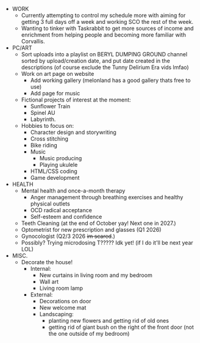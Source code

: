 - WORK
	- Currently attempting to control my schedule more with aiming for getting 3 full days off a week and working SCO the rest of the week.
	- Wanting to tinker with Taskrabbit to get more sources of income and enrichment from helping people and becoming more familiar with Corvallis.
- PC/ART
	- Sort uploads into a playlist on BERYL DUMPING GROUND channel sorted by upload/creation date, and put date created in the descriptions (of course exclude the Tunny Delirium Era vids lmfao)
	- Work on art page on website
		- Add working gallery (melonland has a good gallery thats free to use)
		- Add page for music
	- Fictional projects of interest at the moment:
		- Sunflower Train
		- Spinel AU
		- Labyrinth.
	- Hobbies to focus on:
		- Character design and storywriting
		- Cross stitching
		- Bike riding
		- Music
			- Music producing
			- Playing ukulele
		- HTML/CSS coding
		- Game development
- HEALTH
	- Mental health and once-a-month therapy
		- Anger management through breathing exercises and healthy physical outlets
		- OCD radical acceptance
		- Self-esteem and confidence
	- Teeth Cleaning (at the end of October yay! Next one in 2027.)
	- Optometrist for new prescription and glasses (Q1 2026)
	- Gynocologist (Q2/3 2026 ~~im scared~~.)
	- Possibly? Trying microdosing T????? Idk yet! (if I do it'll be next year LOL)
- MISC.
	- Decorate the house!
		- Internal:
			- New curtains in living room and my bedroom
			- Wall art
			- Living room lamp
		- External:
			- Decorations on door
			- New welcome mat
			- Landscaping:
				- planting new flowers and getting rid of old ones
				- getting rid of giant bush on the right of the front door (not the one outside of my bedroom)